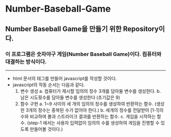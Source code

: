 # Number-Baseball-Game
## Number Baseball Game을 만들기 위한 Repository이다.

### 이 프로그램은 숫자야구 게임(Number Baseball Game)이다. 컴퓨터와 대결하는 방식이다.
------------

- html 문서의 <javascript> 태그를 만들어 javascript를 작성할 것이다.
- javascript의 작동 순서는 다음과 같다.
  1. 변수 생성
    a. 컴퓨터가 제시할 임의의 정수 3개를 담아둘 변수를 생성한다.
    b. 남은 시도횟수를 담아둘 변수를 생성한다 (초기값은 9)
  2. 함수 구현
    a. 1~9 사이의 세 개의 임의의 정수를 생성하여 반환하는 함수. (생성한 3개의 정수는 중복된 수가 없어야 한다.)
    b. 세개의 정수를 전달받아 [1-1]의 수와 비교하여 볼과 스트라이크 결과를 반환하는 함수.
    c. 게임을 시작하는 함수. (step-1 에서는 사용자 입력없이 임의의 수를 생성하여 게임을 진행할 수 있도록 만들어볼 것이다.)
  
        
        
